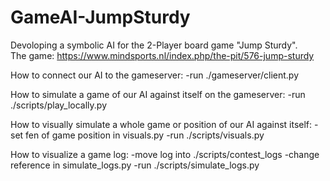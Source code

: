 # GameAI-JumpSturdy
Devoloping a symbolic AI for the 2-Player board game "Jump Sturdy".   
The game: https://www.mindsports.nl/index.php/the-pit/576-jump-sturdy

How to connect our AI to the gameserver:
-run ./gameserver/client.py

How to simulate a game of our AI against itself on the gameserver:
-run ./scripts/play_locally.py

How to visually simulate a whole game or position of our AI against itself:
-set fen of game position in visuals.py
-run ./scripts/visuals.py

How to visualize a game log:
-move log into ./scripts/contest_logs
-change reference in simulate_logs.py
-run ./scripts/simulate_logs.py
